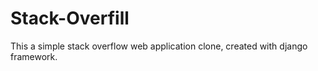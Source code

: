 # Stack-Overfill
This  a simple stack overflow web application clone, created with django framework.
